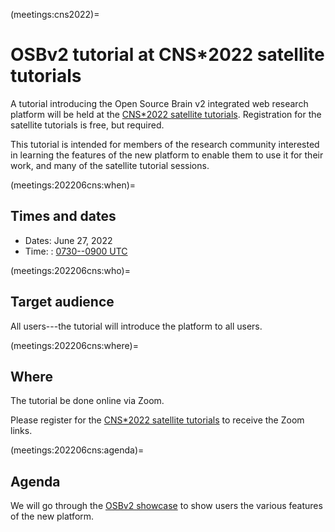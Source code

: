 (meetings:cns2022)=
# OSBv2 tutorial at CNS*2022 satellite tutorials

A tutorial introducing the Open Source Brain v2 integrated web research platform will be held at the [CNS*2022 satellite tutorials](https://ocns.github.io/SoftwareWG/pages/software-wg-satellite-tutorials-at-cns-2022.html).
Registration for the satellite tutorials is free, but required.

This tutorial is intended for members of the research community interested in learning the features of the new platform to enable them to use it for their work, and many of the satellite tutorial sessions.

(meetings:202206cns:when)=
## Times and dates

- Dates: June 27, 2022
- Time: : [0730--0900 UTC](https://www.timeanddate.com/worldclock/fixedtime.html?iso=20220627T0730)


(meetings:202206cns:who)=
## Target audience

All users---the tutorial will introduce the platform to all users.

(meetings:202206cns:where)=
## Where

The tutorial be done online via Zoom.

Please register for the [CNS*2022 satellite tutorials](https://ocns.github.io/SoftwareWG/pages/software-wg-satellite-tutorials-at-cns-2022.html) to receive the Zoom links.


(meetings:202206cns:agenda)=
## Agenda

We will go through the [OSBv2 showcase](https://github.com/OpenSourceBrain/OSBv2_Showcase) to show users the various features of the new platform.
